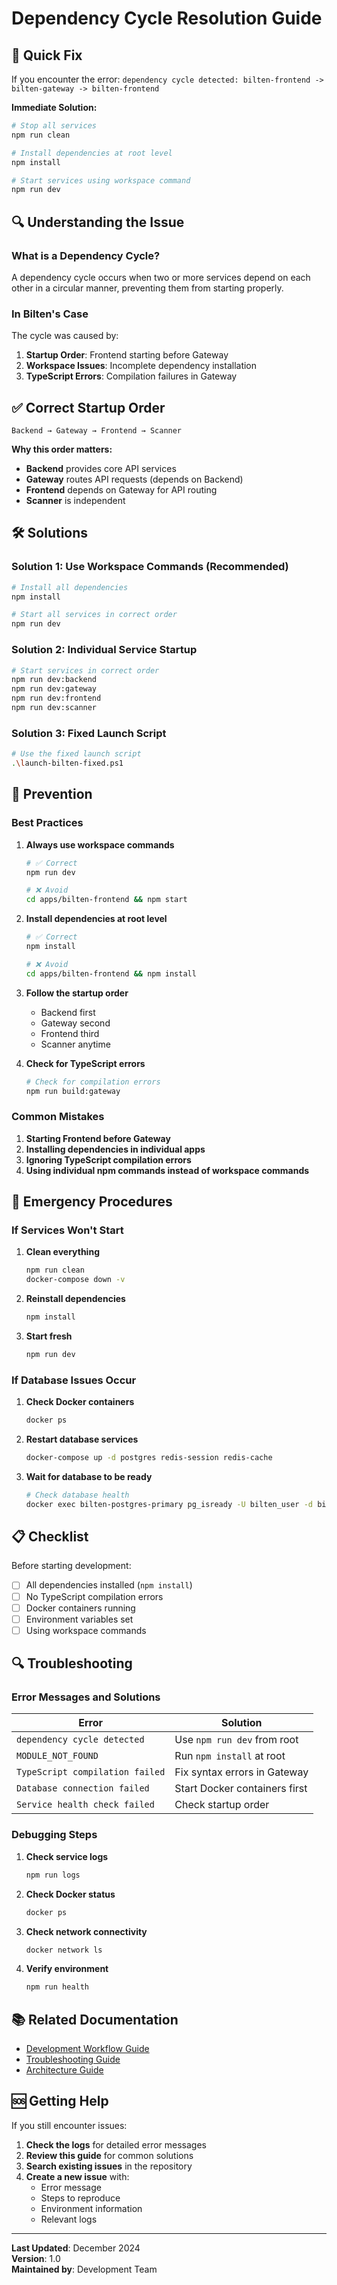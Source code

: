 # Dependency Cycle Resolution Guide

## 🚨 Quick Fix

If you encounter the error: `dependency cycle detected: bilten-frontend -> bilten-gateway -> bilten-frontend`

**Immediate Solution:**
```bash
# Stop all services
npm run clean

# Install dependencies at root level
npm install

# Start services using workspace command
npm run dev
```

## 🔍 Understanding the Issue

### What is a Dependency Cycle?

A dependency cycle occurs when two or more services depend on each other in a circular manner, preventing them from starting properly.

### In Bilten's Case

The cycle was caused by:
1. **Startup Order**: Frontend starting before Gateway
2. **Workspace Issues**: Incomplete dependency installation
3. **TypeScript Errors**: Compilation failures in Gateway

## ✅ Correct Startup Order

```
Backend → Gateway → Frontend → Scanner
```

**Why this order matters:**
- **Backend** provides core API services
- **Gateway** routes API requests (depends on Backend)
- **Frontend** depends on Gateway for API routing
- **Scanner** is independent

## 🛠️ Solutions

### Solution 1: Use Workspace Commands (Recommended)

```bash
# Install all dependencies
npm install

# Start all services in correct order
npm run dev
```

### Solution 2: Individual Service Startup

```bash
# Start services in correct order
npm run dev:backend
npm run dev:gateway
npm run dev:frontend
npm run dev:scanner
```

### Solution 3: Fixed Launch Script

```bash
# Use the fixed launch script
.\launch-bilten-fixed.ps1
```

## 🔧 Prevention

### Best Practices

1. **Always use workspace commands**
   ```bash
   # ✅ Correct
   npm run dev
   
   # ❌ Avoid
   cd apps/bilten-frontend && npm start
   ```

2. **Install dependencies at root level**
   ```bash
   # ✅ Correct
   npm install
   
   # ❌ Avoid
   cd apps/bilten-frontend && npm install
   ```

3. **Follow the startup order**
   - Backend first
   - Gateway second
   - Frontend third
   - Scanner anytime

4. **Check for TypeScript errors**
   ```bash
   # Check for compilation errors
   npm run build:gateway
   ```

### Common Mistakes

1. **Starting Frontend before Gateway**
2. **Installing dependencies in individual apps**
3. **Ignoring TypeScript compilation errors**
4. **Using individual npm commands instead of workspace commands**

## 🚨 Emergency Procedures

### If Services Won't Start

1. **Clean everything**
   ```bash
   npm run clean
   docker-compose down -v
   ```

2. **Reinstall dependencies**
   ```bash
   npm install
   ```

3. **Start fresh**
   ```bash
   npm run dev
   ```

### If Database Issues Occur

1. **Check Docker containers**
   ```bash
   docker ps
   ```

2. **Restart database services**
   ```bash
   docker-compose up -d postgres redis-session redis-cache
   ```

3. **Wait for database to be ready**
   ```bash
   # Check database health
   docker exec bilten-postgres-primary pg_isready -U bilten_user -d bilten_primary
   ```

## 📋 Checklist

Before starting development:

- [ ] All dependencies installed (`npm install`)
- [ ] No TypeScript compilation errors
- [ ] Docker containers running
- [ ] Environment variables set
- [ ] Using workspace commands

## 🔍 Troubleshooting

### Error Messages and Solutions

| Error | Solution |
|-------|----------|
| `dependency cycle detected` | Use `npm run dev` from root |
| `MODULE_NOT_FOUND` | Run `npm install` at root |
| `TypeScript compilation failed` | Fix syntax errors in Gateway |
| `Database connection failed` | Start Docker containers first |
| `Service health check failed` | Check startup order |

### Debugging Steps

1. **Check service logs**
   ```bash
   npm run logs
   ```

2. **Check Docker status**
   ```bash
   docker ps
   ```

3. **Check network connectivity**
   ```bash
   docker network ls
   ```

4. **Verify environment**
   ```bash
   npm run health
   ```

## 📚 Related Documentation

- [Development Workflow Guide](./development-workflow.md)
- [Troubleshooting Guide](./troubleshooting.md)
- [Architecture Guide](../architecture/component-architecture.md)

## 🆘 Getting Help

If you still encounter issues:

1. **Check the logs** for detailed error messages
2. **Review this guide** for common solutions
3. **Search existing issues** in the repository
4. **Create a new issue** with:
   - Error message
   - Steps to reproduce
   - Environment information
   - Relevant logs

---

**Last Updated**: December 2024  
**Version**: 1.0  
**Maintained by**: Development Team
